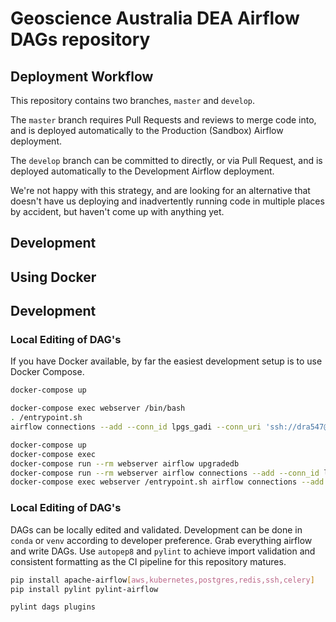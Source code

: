 # Geoscience Australia DEA Airflow DAGs repository

## Deployment Workflow

This repository contains two branches, `master` and `develop`.

The `master` branch requires Pull Requests and reviews to merge code into, and
is deployed automatically to the Production (Sandbox) Airflow deployment.

The `develop` branch can be committed to directly, or via Pull Request, and is
deployed automatically to the Development Airflow deployment.

We're not happy with this strategy, and are looking for an alternative that
doesn't have us deploying and inadvertently running code in multiple places by
accident, but haven't come up with anything yet.

## Development

## Using Docker
## Development

### Local Editing of DAG's
If you have Docker available, by far the easiest development setup is to use
Docker Compose.

``` bash
docker-compose up

docker-compose exec webserver /bin/bash
. /entrypoint.sh
airflow connections --add --conn_id lpgs_gadi --conn_uri 'ssh://dra547@gadi.nci.org.au'

```

``` bash
docker-compose up
docker-compose exec 
docker-compose run --rm webserver airflow upgradedb
docker-compose run --rm webserver airflow connections --add --conn_id lpgs_gadi --conn_uri ssh://dra547@gadi.nci.org.au/
docker-compose exec webserver /entrypoint.sh airflow connections --add --conn_id dea_public_data_upload --conn_uri s3://foo:bar@dea-public-data-dev/
```

### Local Editing of DAG's

DAGs can be locally edited and validated. Development can be done in `conda` or `venv` according to developer preference. Grab everything airflow and write DAGs. Use `autopep8` and `pylint` to achieve import validation and consistent formatting as the CI pipeline for this repository matures.

```bash
pip install apache-airflow[aws,kubernetes,postgres,redis,ssh,celery]
pip install pylint pylint-airflow

pylint dags plugins
```
